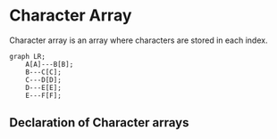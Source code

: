 # Character Array

Character array is an array where characters are stored in each index.

```mermaid
graph LR;
    A[A]---B[B];
    B---C[C];
    C---D[D];
    D---E[E];
    E---F[F];
```

## Declaration of Character arrays
